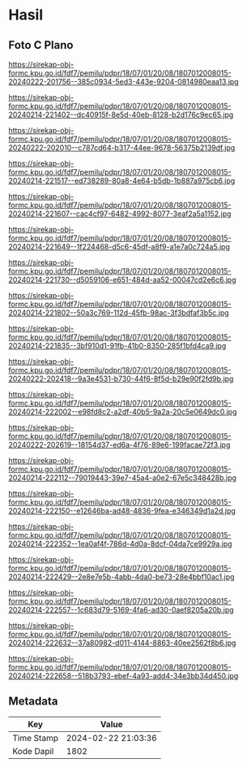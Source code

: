 # Hasil

## Foto C Plano

https://sirekap-obj-formc.kpu.go.id/fdf7/pemilu/pdpr/18/07/01/20/08/1807012008015-20240222-201756--385c0934-5ed3-443e-9204-0814980eaa13.jpg

https://sirekap-obj-formc.kpu.go.id/fdf7/pemilu/pdpr/18/07/01/20/08/1807012008015-20240214-221402--dc40915f-8e5d-40eb-8128-b2d176c9ec65.jpg

https://sirekap-obj-formc.kpu.go.id/fdf7/pemilu/pdpr/18/07/01/20/08/1807012008015-20240222-202010--c787cd64-b317-44ee-9678-56375b2139df.jpg

https://sirekap-obj-formc.kpu.go.id/fdf7/pemilu/pdpr/18/07/01/20/08/1807012008015-20240214-221517--ed738289-80a8-4e64-b5db-1b887a975cb6.jpg

https://sirekap-obj-formc.kpu.go.id/fdf7/pemilu/pdpr/18/07/01/20/08/1807012008015-20240214-221607--cac4cf97-6482-4992-8077-3eaf2a5a1152.jpg

https://sirekap-obj-formc.kpu.go.id/fdf7/pemilu/pdpr/18/07/01/20/08/1807012008015-20240214-221649--1f224468-d5c6-45df-a8f9-a1e7a0c724a5.jpg

https://sirekap-obj-formc.kpu.go.id/fdf7/pemilu/pdpr/18/07/01/20/08/1807012008015-20240214-221730--d5059106-e651-484d-aa52-00047cd2e6c6.jpg

https://sirekap-obj-formc.kpu.go.id/fdf7/pemilu/pdpr/18/07/01/20/08/1807012008015-20240214-221802--50a3c769-112d-45fb-98ac-3f3bdfaf3b5c.jpg

https://sirekap-obj-formc.kpu.go.id/fdf7/pemilu/pdpr/18/07/01/20/08/1807012008015-20240214-221835--3bf910d1-91fb-41b0-8350-285f1bfd4ca9.jpg

https://sirekap-obj-formc.kpu.go.id/fdf7/pemilu/pdpr/18/07/01/20/08/1807012008015-20240222-202418--9a3e4531-b730-44f6-8f5d-b29e90f2fd9b.jpg

https://sirekap-obj-formc.kpu.go.id/fdf7/pemilu/pdpr/18/07/01/20/08/1807012008015-20240214-222002--e98fd8c2-a2df-40b5-9a2a-20c5e0649dc0.jpg

https://sirekap-obj-formc.kpu.go.id/fdf7/pemilu/pdpr/18/07/01/20/08/1807012008015-20240222-202619--18154d37-ed6a-4f76-89e6-199facae72f3.jpg

https://sirekap-obj-formc.kpu.go.id/fdf7/pemilu/pdpr/18/07/01/20/08/1807012008015-20240214-222112--79019443-39e7-45a4-a0e2-67e5c348428b.jpg

https://sirekap-obj-formc.kpu.go.id/fdf7/pemilu/pdpr/18/07/01/20/08/1807012008015-20240214-222150--e12646ba-ad48-4836-9fea-e346349d1a2d.jpg

https://sirekap-obj-formc.kpu.go.id/fdf7/pemilu/pdpr/18/07/01/20/08/1807012008015-20240214-222352--1ea0af4f-786d-4d0a-8dcf-04da7ce9929a.jpg

https://sirekap-obj-formc.kpu.go.id/fdf7/pemilu/pdpr/18/07/01/20/08/1807012008015-20240214-222429--2e8e7e5b-4abb-4da0-be73-28e4bbf10ac1.jpg

https://sirekap-obj-formc.kpu.go.id/fdf7/pemilu/pdpr/18/07/01/20/08/1807012008015-20240214-222557--1c683d79-5169-4fa6-ad30-0aef8205a20b.jpg

https://sirekap-obj-formc.kpu.go.id/fdf7/pemilu/pdpr/18/07/01/20/08/1807012008015-20240214-222632--37a80982-d011-4144-8863-40ee2562f8b6.jpg

https://sirekap-obj-formc.kpu.go.id/fdf7/pemilu/pdpr/18/07/01/20/08/1807012008015-20240214-222658--518b3793-ebef-4a93-add4-34e3bb34d450.jpg


## Metadata

| Key        | Value               |
| ---------- | ------------------- |
| Time Stamp | 2024-02-22 21:03:36 |
| Kode Dapil | 1802                |



